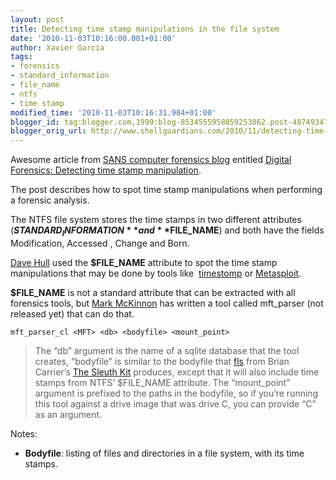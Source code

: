 ```yaml
---
layout: post
title: Detecting time stamp manipulations in the file system
date: '2010-11-03T10:16:00.001+01:00'
author: Xavier Garcia
tags:
- forensics
- standard_information
- file_name
- ntfs
- time stamp
modified_time: '2010-11-03T10:16:31.984+01:00'
blogger_id: tag:blogger.com,1999:blog-8534555958859253862.post-4874934748859160909
blogger_orig_url: http://www.shellguardians.com/2010/11/detecting-time-stamp-manipulation-in.html
---
```

Awesome article from [SANS computer forensics blog](https://blogs.sans.org/computer-forensics/) entitled [Digital Forensics: Detecting time stamp manipulation](https://blogs.sans.org/computer-forensics/2010/11/02/digital-forensics-time-stamp-manipulation/).  
  
The post describes how to spot time stamp manipulations when performing a forensic analysis.  
  
The NTFS file system stores the time stamps in two different attributes (**$STANDARD_INFORMATION** and **$FILE_NAME**) and both have the fields Modification, Accessed , Change and Born.  
  
[Dave Hull](https://blogs.sans.org/computer-forensics/author/trustedsignal/) used the **$FILE_NAME** attribute to spot the time stamp manipulations that may be done by tools like  [timestomp](http://www.metasploit.com/research/projects/antiforensics) or [Metasploit](http://www.metasploit.com/).  
  
**$FILE_NAME** is not a standard attribute that can be extracted with all forensics tools, but [Mark McKinnon](http://twitter.com/markmckinnon) has written a tool called mft_parser (not released yet) that can do that.  
  

```
mft_parser_cl <MFT> <db> <bodyfile> <mount_point>
```
> The “db” argument is the name of a sqlite database that the tool creates, “bodyfile” is similar to the bodyfile that [fls](http://www.sleuthkit.org/sleuthkit/man/fls.html) from Brian Carrier’s [The Sleuth Kit](http://www.sleuthkit.org/sleuthkit/) produces, except that it will also include time stamps from NTFS’ $FILE_NAME attribute. The “mount_point” argument is prefixed to the paths in the bodyfile, so if you’re running this tool against a drive image that was drive C, you can provide “C” as an argument.

  
  
Notes:  
* **Bodyfile**: listing of files and directories in a file system, with its time stamps.
